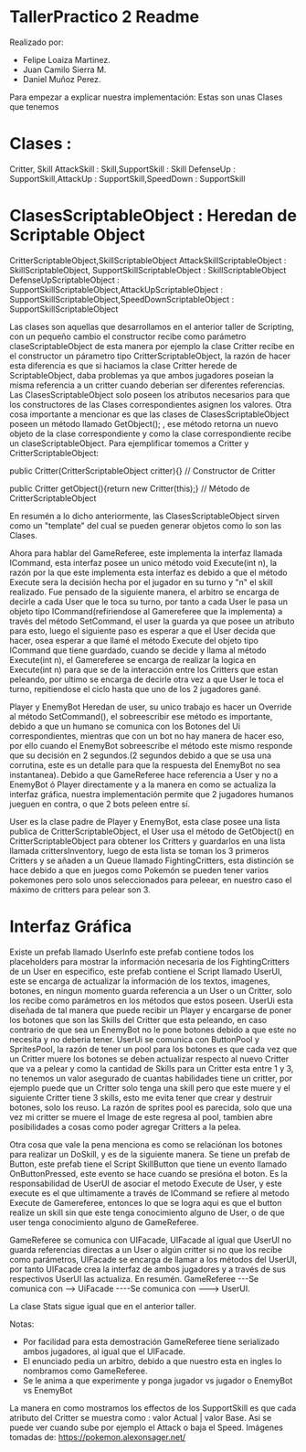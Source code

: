 # TallerPractico 2 Readme
Realizado por:
* Felipe Loaiza Martinez.
* Juan Camilo Sierra M.
* Daniel Muñoz Perez.



Para empezar a explicar nuestra implementación: Estas son unas Clases que tenemos 

# Clases  : 
Critter, Skill
AttackSkill : Skill,SupportSkill : Skill
DefenseUp : SupportSkill,AttackUp : SupportSkill,SpeedDown : SupportSkill
# ClasesScriptableObject : Heredan de Scriptable Object
CritterScriptableObject,SkillScriptableObject
AttackSkillScriptableObject : SkillScriptableObject, SupportSkillScriptableObject : SkillScriptableObject
DefenseUpScriptableObject : SupportSkillScriptableObject,AttackUpScriptableObject : SupportSkillScriptableObject,SpeedDownScriptableObject : SupportSkillScriptableObject

Las clases son aquellas que desarrollamos en el anterior taller de Scripting, con un pequeño cambio el constructor recibe como parámetro claseScriptableObject de esta manera por ejemplo la clase Critter recibe en el constructor un párametro tipo CritterScriptableObject, la razón de hacer esta diferencia es que si haciamos la clase Critter herede de ScriptableObject, daba problemas ya que ambos jugadores poseian la misma referencia a un critter cuando deberian ser diferentes referencias. Las ClasesScriptableObject solo poseen los atributos necesarios para que los constructores de las Clases correspondientes asignen los valores. Otra cosa importante a mencionar es que las clases de ClasesScriptableObject poseen un método llamado GetObject(); , ese método retorna un nuevo objeto de la clase correspondiente y como la clase correspondiente recibe un claseScriptableObject. 
Para ejemplificar tomemos a Critter y CritterScriptableObject:

 public Critter(CritterScriptableObject critter){} // Constructor de Critter
 
 public Critter getObject(){return new Critter(this);} // Método de CritterScriptableObject
 
 En resumén a lo dicho anteriormente, las ClasesScriptableObject sirven como un "template" del cual se pueden generar objetos como lo son las Clases.
 
 Ahora para hablar del GameReferee, este implementa la interfaz llamada ICommand, esta interfaz posee un unico método void Execute(int n), la razón por la que este implementa esta interfaz es debido a que el método Execute sera la decisión hecha por el jugador en su turno y "n" el skill realizado. Fue pensado de la siguiente manera, el arbitro se encarga de decirle a cada User que le toca su turno, por tanto a cada User le pasa un objeto tipo ICommand(refiriendose al Gamereferee que la implementa) a través del método SetCommand, el user la guarda ya que posee un atributo para esto, luego el siguiente paso es esperar a que el User decida que hacer, osea esperar a que llamé el método Execute del objeto tipo ICommand que tiene guardado, cuando se decide y llama al método Execute(int n), el Gamereferee se encarga de realizar la logica en Execute(int n) para que se de la interacción entre los Critters que estan peleando, por ultimo se encarga de decirle otra vez a que User le toca el turno, repitiendose el ciclo hasta que uno de los 2 jugadores gané.
 
Player y EnemyBot Heredan de user, su unico trabajo es hacer un Override al método SetCommand(), el sobreescribir ese método es importante, debido a que un humano se comunica con los Botones del Ui correspondientes, mientras que con un bot no hay manera de hacer eso, por ello cuando el EnemyBot sobreescribe el método este mismo responde que su decisión en 2 segundos.(2 segundos debido a que se usa una corrutina, este es un detalle para que la respuesta del EnemyBot no sea instantanea). Debido a que GameReferee hace referencia a User y no a EnemyBot ó Player directamente y a la manera en como se actualiza la interfaz gráfica, nuestra implementación permite que 2 jugadores humanos jueguen en contra, o que 2 bots peleen entre sí. 

User es la clase padre de Player y EnemyBot, esta clase posee una lista publica de CritterScriptableObject, el User usa el método de GetObject() en CritterScriptableObject para obtener los Critters y guardarlos en una lista llamada crittersInventory, luego de esta lista se toman los 3 primeros Critters y se añaden a un Queue llamado FightingCritters, esta distinción se hace debido a que en juegos como Pokemón se pueden tener varios pokemones pero solo unos seleccionados para peleear, en nuestro caso el máximo de critters para pelear son 3.

# Interfaz Gráfica
Existe un prefab llamado UserInfo este prefab contiene todos los placeholders para mostrar la información necesaria de los FightingCritters de un User en especifico, este prefab contiene el Script llamado UserUI, este se encarga de actualizar la información de los textos, imagenes, botones, en ningun momento guarda referencia a un User o un  Critter, solo los recibe como parámetros en los métodos que estos poseen. UserUi esta diseñada de tal manera que puede recibir un Player y encargarse de poner los botones que son las Skills del Critter que esta peleando, en caso contrario de que sea un EnemyBot no le pone botones debido a que este no necesita y no deberia tener. UserUi se comunica con ButtonPool y SpritesPool, la razón de tener un pool para los botones es que cada vez que un Critter muere los botones se deben actualizar respecto al nuevo Critter que va a pelear y como la cantidad de Skills para un Critter esta entre 1 y 3, no tenemos un valor asegurado de cuantas habilidades tiene un critter, por ejemplo puede que un Critter solo tenga una skill pero que este muere y el siguiente Critter tiene 3 skills, esto me evita tener que crear y destruir botones, solo los reuso. La razón de sprites pool es parecida, solo que una vez mi critter se muere el Image de este regresa al pool, tambien abre posibilidades a cosas como poder agregar Critters a la pelea. 

Otra cosa que vale la pena menciona es como se relaciónan los botones para realizar un DoSkill, y es de la siguiente manera. Se tiene un prefab de Button, este prefab tiene el Script SkillButton que tiene un evento llamado OnButtonPressed<int>, este evento se hace cuando se presióna el boton. Es la responsabilidad de UserUI de asociar el metodo Execute de User, y este execute es el que ultimamente a través de ICommand se refiere al metodo Execute de Gamereferee, entonces lo que se logra aqui es que el button realize un skill sin que este tenga conocimiento alguno de User, o de que user tenga conocimiento alguno de GameReferee.
  
 GameReferee se comunica con UIFacade, UIFacade al igual que UserUI no guarda referencias directas a un User o algún critter si no que los recibe como parámetros, UIFacade se encarga de llamar a los métodos del UserUI, por tanto UIFacade crea la interfaz de ambos jugadores y a través de sus respectivos UserUI las actualiza. En resumén.
 GameReferee ---Se comunica con --> UiFacade ----Se comunica con ---> UserUI.
 
 La clase Stats sigue igual que en el anterior taller.
 
 Notas: 
 * Por facilidad para esta demostración GameReferee tiene serializado ambos jugadores, al igual que el UIFacade.
 * El enunciado pedia un arbitro, debido a que nuestro esta en ingles lo nombramos como GameReferee.
 * Se le anima a que experimente y ponga jugador vs jugador o EnemyBot vs EnemyBot
 
 La manera en como mostramos los effectos de los SupportSkill es que cada atributo del Critter se muestra como : valor Actual | valor Base. Asi se puede ver cuando sube por ejemplo el Attack o baja el Speed.
 Imágenes tomadas de: https://pokemon.alexonsager.net/

